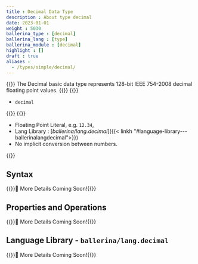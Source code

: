 ```yaml
---
title : Decimal Data Type
description : About type decimal
date: 2023-01-01
weight : 5030
ballerina_type : [decimal]
ballerina_lang : [type]
ballerina_module : [decimal]
highlight : []
draft : true
aliases :
  - /types/simple/decimal/
---
```


{{<md class="summary">}}
The Decimal basic data type represents 128-bit IEEE 754-2008 decimal floating point values.
{{</md>}}
{{<md class="syntax">}}

* `decimal`

{{</md>}}
{{<md class="tldr">}}

* Floating Point Literal, e.g. `12.34`,
* Lang Library : [*ballerina/lang.decimal*]({{< linkh "#language-library---ballerinalangdecimal">}})
* No implicit conversion between numbers.

{{</md>}}

<!--more-->

## Syntax

{{<hint>}}🚧 More Details Coming Soon!{{</hint>}}

## Properties and Operations

{{<hint>}}🚧 More Details Coming Soon!{{</hint>}}

## Language Library - `ballerina/lang.decimal`

{{<hint>}}🚧 More Details Coming Soon!{{</hint>}}
